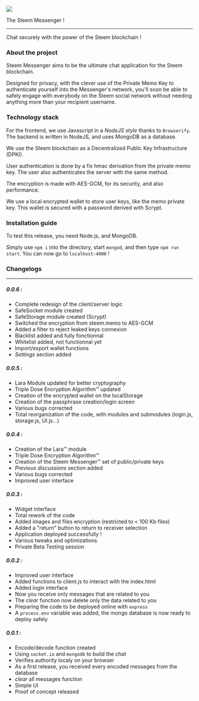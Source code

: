 ![](https://steemitimages.com/DQmb1nZtQbXzJsVfzFgwXkKnjKfKW3QEYxgEG8p7u2wDKD2/image.png)

The Steem Messenger !
______________________________

Chat securely with the power of the Steem blockchain !

### About the project

Steem Messenger aims to be the ultimate chat application for the Steem blockchain.

Designed for privacy, with the clever use of the Private Memo Key to authenticate yourself into the Messenger's network, you'll soon be able to safely engage with everybody on the Steem social network without needing anything more than your recipient username.

### Technology stack

For the frontend, we use Javascript in a *NodeJS style* thanks to `Browserify`. The backend is written in NodeJS, and uses MongoDB as a database.

We use the Steem blockchain as a Decentralized Public Key Infrastructure (DPKI).

User authentication is done by a fix hmac derivation from the private memo key. The user also authenticates the server with the same method.

The encryption is made with AES-GCM, for its security, and also performance.

We use a local encrypted wallet to store user keys, like the memo private key. This wallet is secured with a password derived with Scrypt. 

### Installation guide

To test this release, you need Node.js, and MongoDB.

Simply use `npm i` into the directory, start `mongod`, and then type `npm run start`. You can now go to `localhost:4000` !

### Changelogs
________________________________________

##### 0.0.6 :
- Complete redesign of the client/server logic
- SafeSocket module created
- SafeStorage module created (Scrypt)
- Switched the encryption from steem.memo to AES-GCM 
- Added a filter to reject leaked keys connexion
- Blacklist added and fully fonctionnal
- Whitelist added, not functionnal yet
- Import/export wallet functions
- *Settings* section added

##### 0.0.5 :
- Lara Module updated for better cryptography
- Triple Dose Encryption Algorithm™ updated
- Creation of the encrypted wallet on the localStorage
- Creation of the passphrase creation/login screen 
- Various bugs corrected
- Total reorganization of the code, with modules and submodules (login.js, storage.js, UI.js...)

##### 0.0.4 :
- Creation of the Lara™ module
- Triple Dose Encryption Algorithm™
- Creation of the Steem Messenger™ set of public/private keys
- *Previous discussions* section added 
- Various bugs corrected
- Improved user interface
 
##### 0.0.3 :
- Widget interface
- Total rework of the code
- Added images and files encryption (restricted to < 100 Kb files)
- Added a "return" button to return to receiver selection
- Application deployed successfully !
- Various tweaks and optimizations
- Private Beta Testing session

##### 0.0.2 :
- Improved user interface
- Added functions to client.js to interact with the index.html
- Added login interface
- Now you receive only messages that are related to you
- The *clear* function now delete only the data related to you
- Preparing the code to be deployed online with `express`
- A `process.env` variable was added, the mongo database is now ready to deploy safely

##### 0.0.1 :
- Encode/decode function created
- Using `socket.io` and `mongodb` to build the chat
- Verifies authority localy on your browser
- As a first release, you received every encoded messages from the database
- *clear* all messages function
- Simple UI
- Proof of concept released

